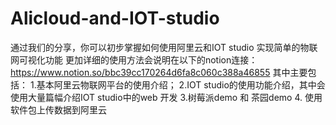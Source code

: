 # Alicloud-and-IOT-studio 

通过我们的分享，你可以初步掌握如何使用阿里云和IOT studio 实现简单的物联网可视化功能
更加详细的使用方法会说明在以下的notion连接：
https://www.notion.so/bbc39cc170264d6fa8c060c388a46855
其中主要包括：
1.基本阿里云物联网平台的使用介绍；
2.IOT studio的使用功能介绍，其中会使用大量篇幅介绍IOT studio中的web 开发
3.树莓派demo 和 茶园demo
4. 使用软件包上传数据到阿里云
 
